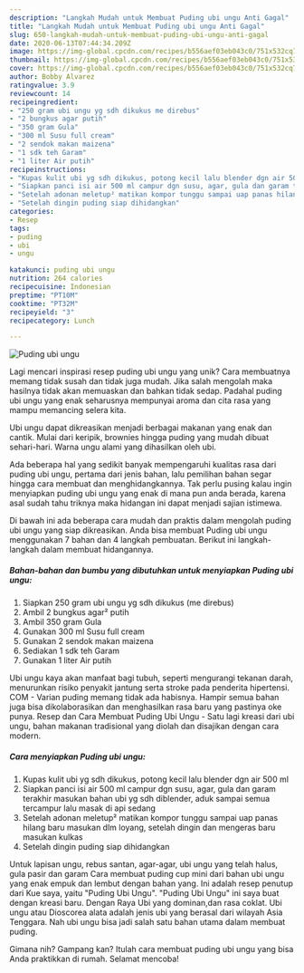 ```yaml
---
description: "Langkah Mudah untuk Membuat Puding ubi ungu Anti Gagal"
title: "Langkah Mudah untuk Membuat Puding ubi ungu Anti Gagal"
slug: 650-langkah-mudah-untuk-membuat-puding-ubi-ungu-anti-gagal
date: 2020-06-13T07:44:34.209Z
image: https://img-global.cpcdn.com/recipes/b556aef03eb043c0/751x532cq70/puding-ubi-ungu-foto-resep-utama.jpg
thumbnail: https://img-global.cpcdn.com/recipes/b556aef03eb043c0/751x532cq70/puding-ubi-ungu-foto-resep-utama.jpg
cover: https://img-global.cpcdn.com/recipes/b556aef03eb043c0/751x532cq70/puding-ubi-ungu-foto-resep-utama.jpg
author: Bobby Alvarez
ratingvalue: 3.9
reviewcount: 14
recipeingredient:
- "250 gram ubi ungu yg sdh dikukus me direbus"
- "2 bungkus agar putih"
- "350 gram Gula"
- "300 ml Susu full cream"
- "2 sendok makan maizena"
- "1 sdk teh Garam"
- "1 liter Air putih"
recipeinstructions:
- "Kupas kulit ubi yg sdh dikukus, potong kecil lalu blender dgn air 500 ml"
- "Siapkan panci isi air 500 ml campur dgn susu, agar, gula dan garam terakhir masukan bahan ubi yg sdh diblender, aduk sampai semua tercampur lalu masak di api sedang"
- "Setelah adonan meletup² matikan kompor tunggu sampai uap panas hilang baru masukan dlm loyang, setelah dingin dan mengeras baru masukan kulkas"
- "Setelah dingin puding siap dihidangkan"
categories:
- Resep
tags:
- puding
- ubi
- ungu

katakunci: puding ubi ungu 
nutrition: 264 calories
recipecuisine: Indonesian
preptime: "PT10M"
cooktime: "PT32M"
recipeyield: "3"
recipecategory: Lunch

---
```



![Puding ubi ungu](https://img-global.cpcdn.com/recipes/b556aef03eb043c0/751x532cq70/puding-ubi-ungu-foto-resep-utama.jpg)

Lagi mencari inspirasi resep puding ubi ungu yang unik? Cara membuatnya memang tidak susah dan tidak juga mudah. Jika salah mengolah maka hasilnya tidak akan memuaskan dan bahkan tidak sedap. Padahal puding ubi ungu yang enak seharusnya mempunyai aroma dan cita rasa yang mampu memancing selera kita.

Ubi ungu dapat dikreasikan menjadi berbagai makanan yang enak dan cantik. Mulai dari keripik, brownies hingga puding yang mudah dibuat sehari-hari. Warna ungu alami yang dihasilkan oleh ubi.

Ada beberapa hal yang sedikit banyak mempengaruhi kualitas rasa dari puding ubi ungu, pertama dari jenis bahan, lalu pemilihan bahan segar hingga cara membuat dan menghidangkannya. Tak perlu pusing kalau ingin menyiapkan puding ubi ungu yang enak di mana pun anda berada, karena asal sudah tahu triknya maka hidangan ini dapat menjadi sajian istimewa.


Di bawah ini ada beberapa cara mudah dan praktis dalam mengolah puding ubi ungu yang siap dikreasikan. Anda bisa membuat Puding ubi ungu menggunakan 7 bahan dan 4 langkah pembuatan. Berikut ini langkah-langkah dalam membuat hidangannya.

<!--inarticleads1-->

##### Bahan-bahan dan bumbu yang dibutuhkan untuk menyiapkan Puding ubi ungu:

1. Siapkan 250 gram ubi ungu yg sdh dikukus (me direbus)
1. Ambil 2 bungkus agar² putih
1. Ambil 350 gram Gula
1. Gunakan 300 ml Susu full cream
1. Gunakan 2 sendok makan maizena
1. Sediakan 1 sdk teh Garam
1. Gunakan 1 liter Air putih


Ubi ungu kaya akan manfaat bagi tubuh, seperti mengurangi tekanan darah, menurunkan risiko penyakit jantung serta stroke pada penderita hipertensi. COM - Varian puding memang tidak ada habisnya. Hampir semua bahan juga bisa dikolaborasikan dan menghasilkan rasa baru yang pastinya oke punya. Resep dan Cara Membuat Puding Ubi Ungu - Satu lagi kreasi dari ubi ungu, bahan makanan tradisional yang diolah dan disajikan dengan cara modern. 

<!--inarticleads2-->

##### Cara menyiapkan Puding ubi ungu:

1. Kupas kulit ubi yg sdh dikukus, potong kecil lalu blender dgn air 500 ml
1. Siapkan panci isi air 500 ml campur dgn susu, agar, gula dan garam terakhir masukan bahan ubi yg sdh diblender, aduk sampai semua tercampur lalu masak di api sedang
1. Setelah adonan meletup² matikan kompor tunggu sampai uap panas hilang baru masukan dlm loyang, setelah dingin dan mengeras baru masukan kulkas
1. Setelah dingin puding siap dihidangkan


Untuk lapisan ungu, rebus santan, agar-agar, ubi ungu yang telah halus, gula pasir dan garam Cara membuat puding cup mini dari bahan ubi ungu yang enak empuk dan lembut dengan bahan yang. Ini adalah resep penutup dari Kue saya, yaitu &#34;Puding Ubi Ungu&#34;. &#34;Puding Ubi Ungu&#34; ini saya buat dengan kreasi baru. Dengan Raya Ubi yang dominan,dan rasa coklat. Ubi ungu atau Dioscorea alata adalah jenis ubi yang berasal dari wilayah Asia Tenggara. Nah ubi ungu bisa jadi salah satu bahan utama dalam membuat puding. 

Gimana nih? Gampang kan? Itulah cara membuat puding ubi ungu yang bisa Anda praktikkan di rumah. Selamat mencoba!
